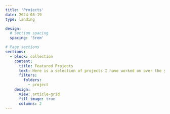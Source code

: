 ```yaml
---
title: 'Projects'
date: 2024-05-19
type: landing

design:
  # Section spacing
  spacing: '5rem'

# Page sections
sections:
  - block: collection
    content:
      title: Featured Projects
      text: Here is a selection of projects I have worked on over the years.
      filters:
        folders:
          - project
    design:
      view: article-grid
      fill_image: true
      columns: 2
---
```


